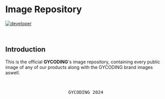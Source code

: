 # Image Repository

[![developer](https://img.shields.io/badge/developed-GYCODING-B833FF?style=for-the-badge)](https://gycoding.com)

<br>

## Introduction

This is the official **GYCODING**'s image repository, containing every public image of any of our products along with the GYCODING brand images aswell.

<br>

<pre align="center">GYCODING 2024</pre>
